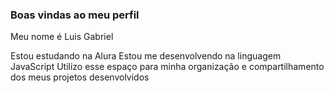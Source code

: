 ### Boas vindas ao meu perfil 

Meu nome é Luis Gabriel

Estou estudando na Alura
Estou me desenvolvendo na linguagem JavaScript
Utilizo esse espaço para minha organização e compartilhamento dos meus projetos desenvolvidos
